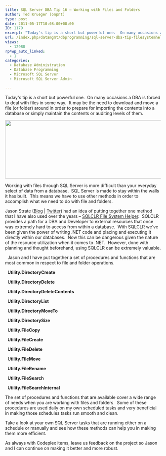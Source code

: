 ```yaml
---
title: SQL Server DBA Tip 16 – Working with Files and Folders
author: Ted Krueger (onpnt)
type: post
date: 2011-05-17T10:08:00+00:00
ID: 1179
excerpt: "Today's tip is a short but powerful one.  On many occasions a DBA is forced to deal with files in some way.  It may be the need to download and move a file (or folder) around in order to prepare for importing the contents into a database or simply maint&hellip;"
url: /index.php/datamgmt/dbprogramming/sql-server-dba-tip-filesystemhelper-sqlclr/
views:
  - 12988
rp4wp_auto_linked:
  - 1
categories:
  - Database Administration
  - Database Programming
  - Microsoft SQL Server
  - Microsoft SQL Server Admin

---
```

Today's tip is a short but powerful one.  On many occasions a DBA is forced to deal with files in some way.  It may be the need to download and move a file (or folder) around in order to prepare for importing the contents into a database or simply maintain the contents or auditing levels of them.  

<div class="image_block">
  <a href="/wp-content/uploads/blogs/DataMgmt/-58.png?mtime=1305633960"><img alt="" src="/wp-content/uploads/blogs/DataMgmt/-58.png?mtime=1305633960" width="840" height="188" /></a>
</div>

Working with files through SQL Server is more difficult than your everyday select of data from a database.  SQL Server is made to stay within the walls it has built.  This means we have to use other methods in order to accomplish what we need to do with file and folders. 

Jason Strate ([Blog][1] | [Twitter][2]) had an idea of putting together one method that I have also used over the years – [SQLCLR File System Helper][3].  SQLCLR provides a path for a DBA and Developer to external resources that once was extremely hard to access from within a database.  With SQLCLR we've been given the power of writing .NET code and placing and executing it directly within our databases.  Now this can be dangerous given the nature of the resource utilization when it comes to .NET.  However, done with planning and thought beforehand, using SQLCLR can be extremely valuable.

  Jason and I have put together a set of procedures and functions that are most common in respect to file and folder operations. 

  **Utility.DirectoryCreate**

  **Utility.DirectoryDelete**

  **Utility.DirectoryDeleteContents**

  **Utility.DirectoryList**

  **Utility.DirectoryMoveTo**

  **Utility.DirectorySize**

  **Utility.FileCopy**

  **Utility.FileCreate**

  **Utility.FileDelete**

  **Utility.FileMove**

  **Utility.FileRename**

  **Utility.FileSearch**

  **Utility.FileSearchInternal**

The set of procedures and functions that are available cover a wide range of needs when you are working with files and folders.  Some of these procedures are used daily on my own scheduled tasks and very beneficial in making those schedules tasks run smooth and clean. 

Take a look at your own SQL Server tasks that are running either on a schedule or manually and see how these methods can help you in making them more efficient. 

As always with Codeplex items, leave us feedback on the project so Jason and I can continue on making it better and more robust.

 [1]: http://www.jasonstrate.com/
 [2]: http://twitter.com/#!/stratesql
 [3]: http://filesystemhelper.codeplex.com/